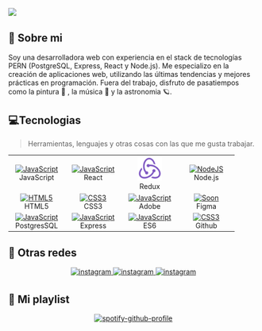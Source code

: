 ![](https://res.cloudinary.com/dj8p0rdxn/image/upload/v1674979344/y7shbl3nh4309offf6a4.png)


## 🌱 Sobre mi

Soy una desarrolladora web con experiencia en el stack de tecnologías PERN (PostgreSQL, Express, React y Node.js). Me especializo en la creación de aplicaciones web, utilizando las últimas tendencias y mejores prácticas en programación. Fuera del trabajo, disfruto de pasatiempos como la pintura 🎨 , la música 🎹 y la astronomia 🪐.

 <h2 align="left" id="macropower-tech">💻Tecnologias </h2>

> Herramientas, lenguajes y otras cosas con las que me gusta trabajar.

<table align="center">
    <tr>
    <td align="center" width="100">
      <a href="#">
        <img src="https://upload.wikimedia.org/wikipedia/commons/9/99/Unofficial_JavaScript_logo_2.svg" width="50" height="50" alt="JavaScript" />
      </a>
      <br>JavaScript
    </td>
      <td align="center" width="100">
      <a href="#">
        <img src="https://cdn.worldvectorlogo.com/logos/react-2.svg" width="50" height="50" alt="JavaScript" />
      </a>
      <br>React
    </td> 
    <td align="center" width="100">
      <a href="#">
        <img src="https://raw.githubusercontent.com/sachinverma53121/sachinverma53121/master/icons/redux.png" width="50" height="50" alt="Redux" />
      </a>
      <br>Redux
    </td>
    </td> 
    <td align="center" width="100">
      <a href="#">
        <img src="https://upload.wikimedia.org/wikipedia/commons/d/d9/Node.js_logo.svg" width="50" height="50" alt="NodeJS" />
      </a>
      <br>Node.js
    </td>
    <tr>
    <td align="center" width="100">
      <a href="#">
        <img src="https://upload.wikimedia.org/wikipedia/commons/6/61/HTML5_logo_and_wordmark.svg" width="50" height="50" alt="HTML5" />
      </a>
      <br>HTML5
    </td>
    <td align="center" width="100">
      <a href="#">
        <img src="https://upload.wikimedia.org/wikipedia/commons/d/d5/CSS3_logo_and_wordmark.svg" width="50" height="50" alt="CSS3" />
      </a>
      <br>CSS3
    </td>
   <td align="center" width="100">
      <a href="#">
        <img src="https://cdn.worldvectorlogo.com/logos/adobe-illustrator-cc-2019.svg" width="50" height="50" alt="JavaScript" />
      </a>
      <br>Adobe
    </td>
    <td align="center" width="100">
      <a href="#">
        <img src="https://upload.wikimedia.org/wikipedia/commons/3/33/Figma-logo.svg" width="50" height="50" alt="Soon" />
      </a>
      <br>Figma
    </td>

<tr>
    <td align="center" width="100">
      <a href="#">
        <img src="https://cdn.jsdelivr.net/gh/devicons/devicon/icons/mysql/mysql-original.svg" width="50" height="50" alt="JavaScript" />
      </a>
      <br>PostgresSQL
    </td>
   <td align="center" width="100">
      <a href="#">
        <img src="https://cdn.worldvectorlogo.com/logos/express-109.svg" width="50" height="50" alt="JavaScript" />
      </a>
      <br>Express
    </td>
 <td align="center" width="100">
      <a href="#">
        <img src="https://cdn.worldvectorlogo.com/logos/es6.svg" width="50" height="50" alt="JavaScript" />
      </a>
      <br>ES6
    </td>
       <td align="center" width="100">
   <a href="#">
   <img src="https://cdn.jsdelivr.net/gh/devicons/devicon/icons/github/github-original.svg" width="50" height="50" alt="CSS3" />
   </a>
  <br>Github
   </td>
      </tr>


  </tr>
</table>

## 🌻 Otras redes 

<div align="center"   >
<a href="https://aylen-gorosito-portfolio.vercel.app/" target="_blank">
<img height="80px"   src=https://res.cloudinary.com/dj8p0rdxn/image/upload/v1675094264/lvl5x9fe007t2idgejn4.png alt=instagram style="margin-bottom: 5px;" />
</a>

<a href="https://www.linkedin.com/in/aylengorosito/" target="_blank">
<img  height="80px" src=https://res.cloudinary.com/dj8p0rdxn/image/upload/v1675093785/upgthyn9fm8jj2hsxjuj.png  alt=instagram style="margin-bottom: 5px;" />
</a>


<a href="https://www.behance.net/aylengorosito" target="_blank">
<img  height="80px" src=https://res.cloudinary.com/dj8p0rdxn/image/upload/v1675094440/tmpxsqlaburc1x6gglan.png   alt=instagram style="margin-bottom: 5px;" />
</a>



</div>

## 🌈 Mi playlist 

<div align="center">

[![spotify-github-profile](https://spotify-github-profile.vercel.app/api/view?uid=31hnp35jvepmw64r3wyajx2lg2jy&cover_image=true&theme=default&show_offline=false&background_color=050505&bar_color=53b14f&bar_color_cover=true)](https://spotify-github-profile.vercel.app/api/view?uid=31hnp35jvepmw64r3wyajx2lg2jy&redirect=true)

</div>
